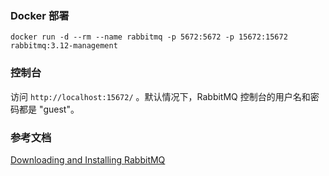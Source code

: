 ### Docker 部署

    docker run -d --rm --name rabbitmq -p 5672:5672 -p 15672:15672 rabbitmq:3.12-management

### 控制台

访问 `http://localhost:15672/` 。默认情况下，RabbitMQ 控制台的用户名和密码都是 "guest"。

### 参考文档

[Downloading and Installing RabbitMQ](https://www.rabbitmq.com/download.html)
